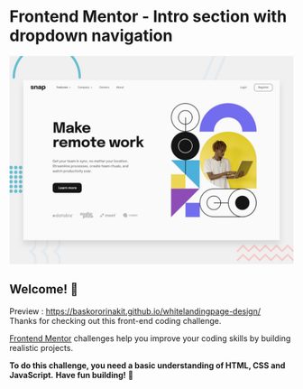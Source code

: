 # Frontend Mentor - Intro section with dropdown navigation

![Design preview for the Intro section with dropdown navigation coding challenge](preview.jpg)

## Welcome! 👋
Preview : https://baskororinakit.github.io/whitelandingpage-design/<br>
Thanks for checking out this front-end coding challenge.

[Frontend Mentor](https://www.frontendmentor.io) challenges help you improve your coding skills by building realistic projects.

**To do this challenge, you need a basic understanding of HTML, CSS and JavaScript.**
**Have fun building!** 🚀
